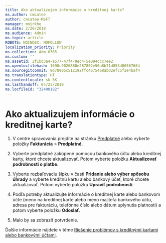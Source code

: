 ```yaml
---
title: Ako aktualizujem informácie o kreditnej karte?
ms.author: cmcatee
author: cmcatee-MSFT
manager: mnirkhe
ms.date: 2/20/2018
ms.audience: Admin
ms.topic: article
ROBOTS: NOINDEX, NOFOLLOW
localization_priority: Priority
ms.collection: Adm_O365
ms.custom: ''
ms.assetid: 2f1bd3a4-a577-47f4-9ec4-5e094ccc7ee2
ms.openlocfilehash: 1690c9026888e287802e50a8b71d853d06567664
ms.sourcegitcommit: 9d78905c512192ffc4675468abd2efc5f2e4baf4
ms.translationtype: HT
ms.contentlocale: sk-SK
ms.lasthandoff: 04/23/2019
ms.locfileid: "32400182"
---
```

# <a name="how-do-i-update-my-credit-card-information"></a>Ako aktualizujem informácie o kreditnej karte?

1. V centre spravovania prejdite na stránku [Predplatné](https://go.microsoft.com/fwlink/p/?linkid=842054) alebo vyberte položky **Fakturácia** \> **Predplatné**.
    
2. Vyberte predplatné zakúpené pomocou bankového účtu alebo kreditnej karty, ktoré chcete aktualizovať. Potom vyberte položku **Aktualizovať podrobnosti o platbe**.
    
3. Vyberte rozbaľovaciu šípku v časti **Pridanie alebo výber spôsobu úhrady** a vyberte kreditnú kartu alebo bankový účet, ktoré chcete aktualizovať. Potom vyberte položku **Upraviť podrobnosti**.
    
4. Podľa potreby aktualizujte informácie o kreditnej karte alebo bankovom účte (meno na kreditnej karte alebo meno majiteľa bankového účtu, adresa pre fakturáciu, telefónne číslo alebo dátum uplynutia platnosti) a potom vyberte položku **Odoslať**.
    
5. Malo by sa zobraziť potvrdenie.
    
Ďalšie informácie nájdete v téme [Riešenie problémov s kreditnými kartami alebo bankovými účtami](https://support.office.com/article/30ba9c83-50d8-4020-90ed-830a5b8c8724).
  

